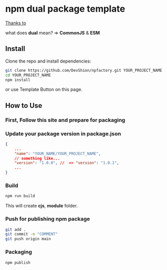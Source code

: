 # npm dual package template

[Thanks to](https://github.com/azu/tsconfig-to-dual-package)

what does **dual** mean? => **CommonJS** & **ESM**

## Install

Clone the repo and install dependencies:

```bash
git clone https://github.com/DevShion/npfactory.git YOUR_PROJECT_NAME
cd YOUR_PROJECT_NAME
npm install
```

or use Template Button on this page.

## How to Use

### First, Follow this site and prepare for packaging

[](https://zenn.dev/missselfi/articles/d368f7296aae04)

### Update your package version in package.json

```json title="package.json"
{
    ...
    "name": "YOUR_NAME/YOUR_PROJECT_NAME",
    // something like...
    "version": "1.0.0", //  => "version": "1.0.1",
    ...
}
```

### Build

```bash
npm run build
```

This will create **cjs**, **module** folder.

### Push for publishing npm package

```bash
git add .
git commit -m "COMMENT"
git push origin main
```

### Packaging

```bash
npm publish
```